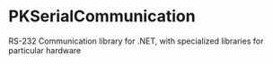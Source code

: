 # PKSerialCommunication
RS-232 Communication library for .NET, with specialized libraries for particular hardware
